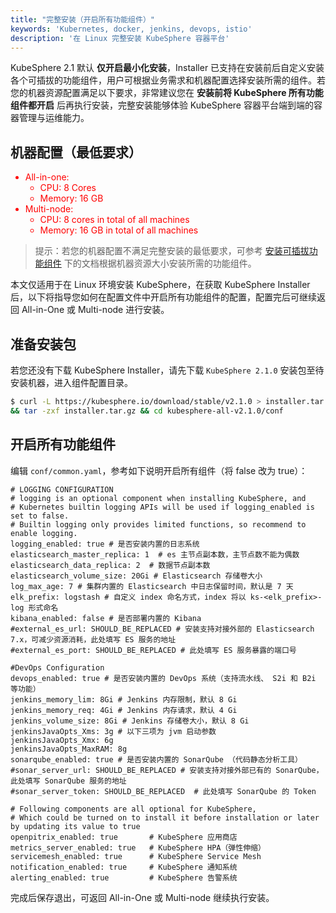 ```yaml
---
title: "完整安装（开启所有功能组件）"
keywords: 'Kubernetes, docker, jenkins, devops, istio'
description: '在 Linux 完整安装 KubeSphere 容器平台'
---
```


KubeSphere 2.1 默认 **仅开启最小化安装**，Installer 已支持在安装前后自定义安装各个可插拔的功能组件，用户可根据业务需求和机器配置选择安装所需的组件。若您的机器资源配置满足以下要求，非常建议您在 **安装前将 KubeSphere 所有功能组件都开启** 后再执行安装，完整安装能够体验 KubeSphere 容器平台端到端的容器管理与运维能力。

## 机器配置（最低要求）

<font color="red">  

- All-in-one:
  - CPU: 8 Cores
  - Memory: 16 GB
- Multi-node:
  - CPU: 8 cores in total of all machines
  - Memory: 16 GB in total of all machines
</font>

> 提示：若您的机器配置不满足完整安装的最低要求，可参考 [安装可插拔功能组件](../install-openpitrix) 下的文档根据机器资源大小安装所需的功能组件。

本文仅适用于在 Linux 环境安装 KubeSphere，在获取 KubeSphere Installer 后，以下将指导您如何在配置文件中开启所有功能组件的配置，配置完后可继续返回 All-in-One 或 Multi-node 进行安装。

## 准备安装包

若您还没有下载 KubeSphere Installer，请先下载 `KubeSphere 2.1.0` 安装包至待安装机器，进入组件配置目录。

```bash
$ curl -L https://kubesphere.io/download/stable/v2.1.0 > installer.tar.gz \
&& tar -zxf installer.tar.gz && cd kubesphere-all-v2.1.0/conf
```

## 开启所有功能组件

编辑 `conf/common.yaml`，参考如下说明开启所有组件（将 false 改为 true）：

```
# LOGGING CONFIGURATION
# logging is an optional component when installing KubeSphere, and
# Kubernetes builtin logging APIs will be used if logging_enabled is set to false.
# Builtin logging only provides limited functions, so recommend to enable logging.
logging_enabled: true # 是否安装内置的日志系统
elasticsearch_master_replica: 1  # es 主节点副本数，主节点数不能为偶数
elasticsearch_data_replica: 2  # 数据节点副本数
elasticsearch_volume_size: 20Gi # Elasticsearch 存储卷大小
log_max_age: 7 # 集群内置的 Elasticsearch 中日志保留时间，默认是 7 天
elk_prefix: logstash # 自定义 index 命名方式，index 将以 ks-<elk_prefix>-log 形式命名
kibana_enabled: false # 是否部署内置的 Kibana
#external_es_url: SHOULD_BE_REPLACED # 安装支持对接外部的 Elasticsearch 7.x，可减少资源消耗，此处填写 ES 服务的地址
#external_es_port: SHOULD_BE_REPLACED # 此处填写 ES 服务暴露的端口号

#DevOps Configuration
devops_enabled: true # 是否安装内置的 DevOps 系统（支持流水线、 S2i 和 B2i 等功能）
jenkins_memory_lim: 8Gi # Jenkins 内存限制，默认 8 Gi
jenkins_memory_req: 4Gi # Jenkins 内存请求，默认 4 Gi
jenkins_volume_size: 8Gi # Jenkins 存储卷大小，默认 8 Gi
jenkinsJavaOpts_Xms: 3g # 以下三项为 jvm 启动参数
jenkinsJavaOpts_Xmx: 6g
jenkinsJavaOpts_MaxRAM: 8g
sonarqube_enabled: true # 是否安装内置的 SonarQube （代码静态分析工具）
#sonar_server_url: SHOULD_BE_REPLACED # 安装支持对接外部已有的 SonarQube，此处填写 SonarQube 服务的地址
#sonar_server_token: SHOULD_BE_REPLACED  # 此处填写 SonarQube 的 Token

# Following components are all optional for KubeSphere,
# Which could be turned on to install it before installation or later by updating its value to true
openpitrix_enabled: true       # KubeSphere 应用商店
metrics_server_enabled: true   # KubeSphere HPA（弹性伸缩）
servicemesh_enabled: true      # KubeSphere Service Mesh
notification_enabled: true     # KubeSphere 通知系统
alerting_enabled: true         # KubeSphere 告警系统

```

完成后保存退出，可返回 All-in-One 或 Multi-node 继续执行安装。
